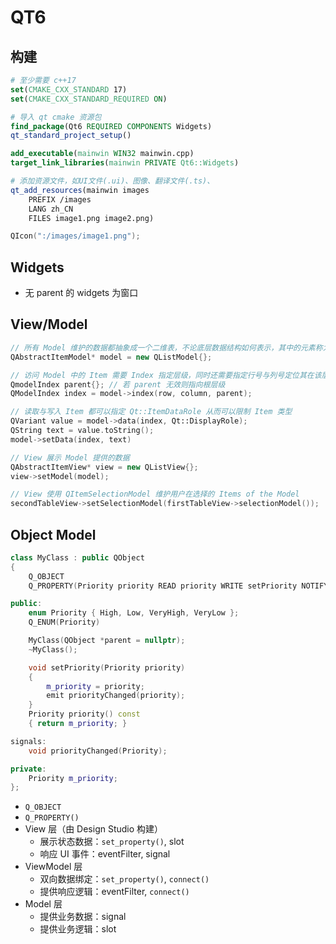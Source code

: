 # QT6

## 构建

```cmake
# 至少需要 c++17
set(CMAKE_CXX_STANDARD 17)
set(CMAKE_CXX_STANDARD_REQUIRED ON)

# 导入 qt cmake 资源包
find_package(Qt6 REQUIRED COMPONENTS Widgets)
qt_standard_project_setup()

add_executable(mainwin WIN32 mainwin.cpp)
target_link_libraries(mainwin PRIVATE Qt6::Widgets)

# 添加资源文件，如UI文件(.ui)、图像、翻译文件(.ts)、
qt_add_resources(mainwin images
    PREFIX /images
    LANG zh_CN
    FILES image1.png image2.png)
```

```cpp
QIcon(":/images/image1.png");
```

## Widgets

- 无 parent 的 widgets 为窗口

## View/Model

```cpp
// 所有 Model 维护的数据都抽象成一个二维表，不论底层数据结构如何表示，其中的元素称为 Item，其类型可以是绝大多数类型，包括另一个 Model 的 Index 从而可构成层级结构
QAbstractItemModel* model = new QListModel{};

// 访问 Model 中的 Item 需要 Index 指定层级，同时还需要指定行号与列号定位其在该层级中的位置
QmodelIndex parent{}; // 若 parent 无效则指向根层级
QModelIndex index = model->index(row, column, parent);

// 读取与写入 Item 都可以指定 Qt::ItemDataRole 从而可以限制 Item 类型
QVariant value = model->data(index, Qt::DisplayRole);
QString text = value.toString();
model->setData(index, text)

// View 展示 Model 提供的数据
QAbstractItemView* view = new QListView{};
view->setModel(model);

// View 使用 QItemSelectionModel 维护用户在选择的 Items of the Model
secondTableView->setSelectionModel(firstTableView->selectionModel());
```

## Object Model

```cpp
class MyClass : public QObject
{
    Q_OBJECT
    Q_PROPERTY(Priority priority READ priority WRITE setPriority NOTIFY priorityChanged)

public:
    enum Priority { High, Low, VeryHigh, VeryLow };
    Q_ENUM(Priority)

    MyClass(QObject *parent = nullptr);
    ~MyClass();

    void setPriority(Priority priority)
    {
        m_priority = priority;
        emit priorityChanged(priority);
    }
    Priority priority() const
    { return m_priority; }

signals:
    void priorityChanged(Priority);

private:
    Priority m_priority;
};
```

- `Q_OBJECT`
- `Q_PROPERTY()`
- View 层（由 Design Studio 构建）
  - 展示状态数据：`set_property()`, slot
  - 响应 UI 事件：eventFilter, signal
- ViewModel 层
  - 双向数据绑定：`set_property()`, `connect()`
  - 提供响应逻辑：eventFilter, `connect()`
- Model 层
  - 提供业务数据：signal
  - 提供业务逻辑：slot
